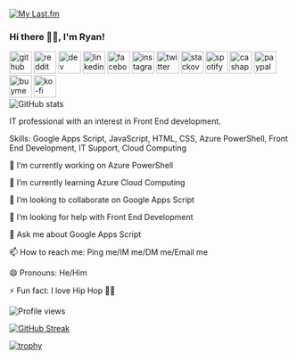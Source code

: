 <!--
**rjmccallumbigl/rjmccallumbigl** is a ✨ _special_ ✨ repository because its `README.md` (this file) appears on your GitHub profile.

Here are some ideas to get you started:

- 🔭 I’m currently working on ...
- 🌱 I’m currently learning ...
- 👯 I’m looking to collaborate on ...
- 🤔 I’m looking for help with ...
- 💬 Ask me about ...
- 📫 How to reach me: ...
- 😄 Pronouns: ...
- ⚡ Fun fact: ...
-->
[![My Last.fm](https://lastfm-recently-played.vercel.app/api?user=ryanmcslomo)](https://www.last.fm/user/ryanmcslomo)

### Hi there 👋🏿, I'm Ryan!
[<img src='https://cdn.jsdelivr.net/npm/simple-icons@3.0.1/icons/github.svg' alt='github' height='40'>](https://github.com/rjmccallumbigl) [<img src='https://cdn.jsdelivr.net/npm/simple-icons@3.0.1/icons/reddit.svg' alt='reddit' height='40'>](https://www.reddit.com/user/ryanmcslomo/)  [<img src='https://cdn.jsdelivr.net/npm/simple-icons@3.0.1/icons/dev-dot-to.svg' alt='dev' height='40'>](https://dev.to/ryanmcslomo)  [<img src='https://cdn.jsdelivr.net/npm/simple-icons@3.0.1/icons/linkedin.svg' alt='linkedin' height='40'>](https://www.linkedin.com/in/ryanjonathanmccallum/)  [<img src='https://cdn.jsdelivr.net/npm/simple-icons@3.0.1/icons/facebook.svg' alt='facebook' height='40'>](https://www.facebook.com/ryanjmccallum)  [<img src='https://cdn.jsdelivr.net/npm/simple-icons@3.0.1/icons/instagram.svg' alt='instagram' height='40'>](https://www.instagram.com/ryanmcslomo/)  [<img src='https://cdn.jsdelivr.net/npm/simple-icons@3.0.1/icons/twitter.svg' alt='twitter' height='40'>](https://twitter.com/ryanmcslomo)  [<img src='https://cdn.jsdelivr.net/npm/simple-icons@3.0.1/icons/stackoverflow.svg' alt='stackoverflow' height='40'>](https://stackoverflow.com/users/7954017)  [<img src='https://cdn.jsdelivr.net/npm/simple-icons@3.0.1/icons/spotify.svg' alt='spotify' height='40'>](https://open.spotify.com/playlist/6vyFk9ZoOAKnaqexRGWeiE)  [<img src='https://cdn.jsdelivr.net/npm/simple-icons@3.0.1/icons/cashapp.svg' alt='cashapp' height='40'>](https://cash.app/$ryanmcslomo)  [<img src='https://cdn.jsdelivr.net/npm/simple-icons@3.0.1/icons/paypal.svg' alt='paypal' height='40'>](https://paypal.me/ryanmcslomo)  [<img src='https://cdn.jsdelivr.net/npm/simple-icons@3.0.1/icons/buymeacoffee.svg' alt='buymeacoffee' height='40'>](https://www.buymeacoffee.com/ryanmcslomo)  [<img src='https://cdn.jsdelivr.net/npm/simple-icons@3.0.1/icons/ko-fi.svg' alt='ko-fi' height='40'>](https://ko-fi.com/ryanmcslomo)  
![GitHub stats](https://github-readme-stats.vercel.app/api?username=rjmccallumbigl&show_icons=true)
<!-- ![== @rjmccallumbigl ==](https://arturssmirnovs.github.io/github-profile-readme-generator/images/banner.png) -->

IT professional with an interest in Front End development.

Skills: Google Apps Script, JavaScript, HTML, CSS, Azure PowerShell, Front End Development, IT Support, Cloud Computing

🔭 I’m currently working on Azure PowerShell 

🌱 I’m currently learning Azure Cloud Computing 

👯 I’m looking to collaborate on Google Apps Script 

🤔 I’m looking for help with Front End Development 

💬 Ask me about Google Apps Script 

📫 How to reach me: Ping me/IM me/DM me/Email me 

😄 Pronouns: He/Him 

⚡ Fun fact: I love Hip Hop 🤘🏿 

![Profile views](https://gpvc.arturio.dev/rjmccallumbigl)  

<!-- (Thank you [Arturs](https://github.com/arturssmirnovs/github-profile-readme-generator) for the generator!) -->

[![GitHub Streak](http://github-readme-streak-stats.herokuapp.com?user=rjmccallumbigl&theme=dark&stroke=1C37DD&border=1C37DD&fire=DD2727&currStreakNum=DD2727&ring=DD8D2D&currStreakLabel=DD8D2D&sideNums=DD8D2D&sideLabels=DD8D2D&dates=DD8D2D)](https://git.io/streak-stats)

[![trophy](https://github-profile-trophy.vercel.app/?username=rjmccallumbigl&no-bg=true)](https://github.com/ryo-ma/github-profile-trophy)

